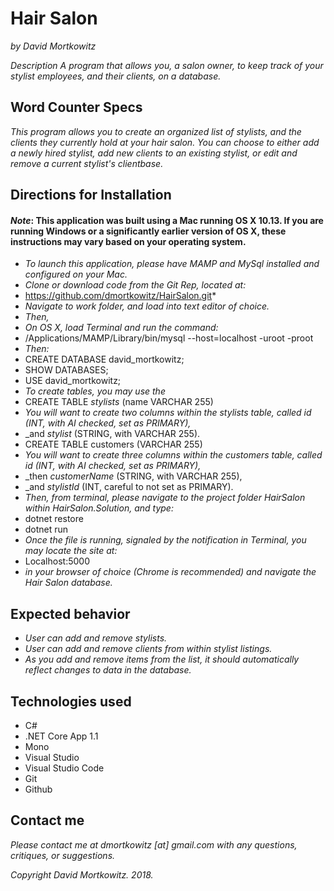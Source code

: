 # Hair Salon
_by David Mortkowitz_

*Description*
_A program that allows you, a salon owner, to keep track of your stylist employees, and their clients, on a database._

## Word Counter Specs
_This program allows you to create an organized list of stylists, and the clients they currently hold at your hair salon. You can choose to either add a newly hired stylist, add new clients to an existing stylist, or edit and remove a current stylist's clientbase._

## Directions for Installation
#### *Note*: This application was built using a Mac running OS X 10.13. If you are running Windows or a significantly earlier version of OS X, these instructions may vary based on your operating system.

* _To launch this application, please have MAMP and MySql installed and configured on your Mac._
* _Clone or download code from the Git Rep, located at:_
* https://github.com/dmortkowitz/HairSalon.git* 
* _Navigate to work folder, and load into text editor of choice._
* _Then,_
* _On OS X, load Terminal and run the command:_
* /Applications/MAMP/Library/bin/mysql --host=localhost -uroot -proot 
* _Then:_
* CREATE DATABASE david_mortkowitz;
* SHOW DATABASES; 
* USE david_mortkowitz;
* _To create tables, you may use the_
* CREATE TABLE *stylists* (name VARCHAR 255)
* _You will want to create two columns within the stylists table, called *id* (INT, with AI checked, set as PRIMARY),_ 
* _and *stylist* (STRING, with VARCHAR 255).
* CREATE TABLE customers (VARCHAR 255)
* _You will want to create three columns within the customers table, called *id* (INT, with AI checked, set as PRIMARY),_
* _then *customerName* (STRING, with VARCHAR 255), 
* _and *stylistId* (INT, careful to not set as PRIMARY). 
* _Then, from terminal, please navigate to the project folder HairSalon within HairSalon.Solution, and type:_
* dotnet restore
* dotnet run
* _Once the file is running, signaled by the notification in Terminal, you may locate the site at:_
* Localhost:5000 
* _in your browser of choice (Chrome is recommended) and navigate the Hair Salon database._


## Expected behavior

* _User can add and remove stylists._
* _User can add and remove clients from within stylist listings._
* _As you add and remove items from the list, it should automatically reflect changes to data in the database._

## Technologies used
* C# 
* .NET Core App 1.1
* Mono
* Visual Studio
* Visual Studio Code
* Git
* Github

## Contact me

_Please contact me at dmortkowitz [at] gmail.com with any questions, critiques, or suggestions._

*Copyright* _David Mortkowitz. 2018._